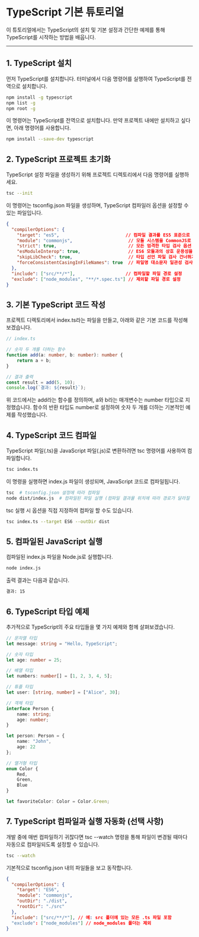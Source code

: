 # TypeScript 기본 튜토리얼

이 튜토리얼에서는 TypeScript의 설치 및 기본 설정과 간단한 예제를 통해 TypeScript를 시작하는 방법을 배웁니다.

---

## 1. TypeScript 설치

먼저 TypeScript를 설치합니다. 터미널에서 다음 명령어를 실행하여 TypeScript를 전역으로 설치합니다.

```bash
npm install -g typescript
npm list -g
npm root -g
```

이 명령어는 TypeScript를 전역으로 설치합니다. 만약 프로젝트 내에만 설치하고 싶다면, 아래 명령어를 사용합니다.

```bash
npm install --save-dev typescript
```

## 2. TypeScript 프로젝트 초기화
TypeScript 설정 파일을 생성하기 위해 프로젝트 디렉토리에서 다음 명령어를 실행하세요.

```bash
tsc --init
```

이 명령어는 tsconfig.json 파일을 생성하며, TypeScript 컴파일러 옵션을 설정할 수 있는 파일입니다.

```json
{
  "compilerOptions": {
    "target": "es5",                         // 컴파일 결과를 ES5 표준으로 설정
    "module": "commonjs",                     // 모듈 시스템을 CommonJS로 설정
    "strict": true,                           // 모든 엄격한 타입 검사 옵션 활성화
    "esModuleInterop": true,                  // ES6 모듈과의 상호 운용성을 활성화
    "skipLibCheck": true,                     // 타입 선언 파일 검사 건너뛰기
    "forceConsistentCasingInFileNames": true  // 파일명 대소문자 일관성 검사
  },
  "include": ["src/**/*"],                   // 컴파일할 파일 경로 설정
  "exclude": ["node_modules", "**/*.spec.ts"] // 제외할 파일 경로 설정
}
```

## 3. 기본 TypeScript 코드 작성
프로젝트 디렉토리에서 index.ts라는 파일을 만들고, 아래와 같은 기본 코드를 작성해 보겠습니다.

```typescript
// index.ts

// 숫자 두 개를 더하는 함수
function add(a: number, b: number): number {
    return a + b;
}

// 결과 출력
const result = add(5, 10);
console.log(`결과: ${result}`);
```

위 코드에서는 add라는 함수를 정의하며, a와 b라는 매개변수는 number 타입으로 지정했습니다. 함수의 반환 타입도 number로 설정하여 숫자 두 개를 더하는 기본적인 예제를 작성했습니다.

## 4. TypeScript 코드 컴파일
TypeScript 파일(.ts)을 JavaScript 파일(.js)로 변환하려면 tsc 명령어를 사용하여 컴파일합니다.

```bash
tsc index.ts
```

이 명령을 실행하면 index.js 파일이 생성되며, JavaScript 코드로 컴파일됩니다.

```bash
tsc  # tsconfig.json 설정에 따라 컴파일
node dist/index.js  # 컴파일된 파일 실행 (컴파일 결과물 위치에 따라 경로가 달라질 수 있음)
```

tsc 실행 시 옵션을 직접 지정하여 컴파일 할 수도 있습니다.
```bash
tsc index.ts --target ES6 --outDir dist
```

## 5. 컴파일된 JavaScript 실행
컴파일된 index.js 파일을 Node.js로 실행합니다.

```bash
node index.js
```

출력 결과는 다음과 같습니다.

```bash
결과: 15
```

## 6. TypeScript 타입 예제
추가적으로 TypeScript의 주요 타입들을 몇 가지 예제와 함께 살펴보겠습니다.

```typescript
// 문자열 타입
let message: string = "Hello, TypeScript";

// 숫자 타입
let age: number = 25;

// 배열 타입
let numbers: number[] = [1, 2, 3, 4, 5];

// 튜플 타입
let user: [string, number] = ["Alice", 30];

// 객체 타입
interface Person {
    name: string;
    age: number;
}

let person: Person = {
    name: "John",
    age: 22
};

// 열거형 타입
enum Color {
    Red,
    Green,
    Blue
}

let favoriteColor: Color = Color.Green;
```

## 7. TypeScript 컴파일과 실행 자동화 (선택 사항)
개발 중에 매번 컴파일하기 귀찮다면 tsc --watch 명령을 통해 파일이 변경될 때마다 자동으로 컴파일되도록 설정할 수 있습니다.

```bash
tsc --watch
```

기본적으로 tsconfig.json 내의 파일들을 보고 동작합니다.

```json
{
  "compilerOptions": {
    "target": "ES6",
    "module": "commonjs",
    "outDir": "./dist",
    "rootDir": "./src"
  },
  "include": ["src/**/*"], // 예: src 폴더에 있는 모든 .ts 파일 포함
  "exclude": ["node_modules"] // node_modules 폴더는 제외
}
```
